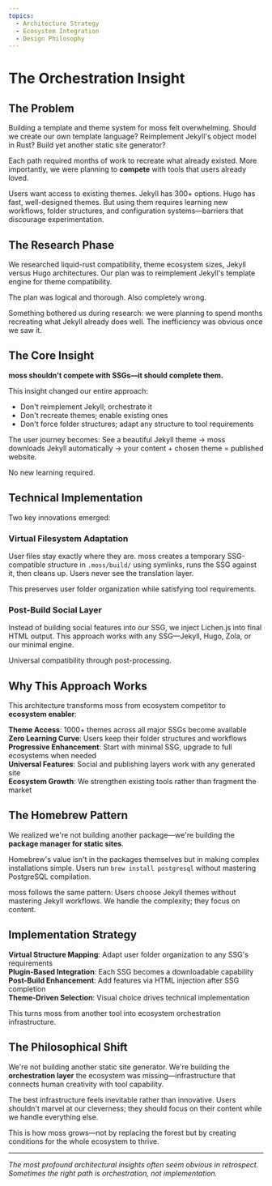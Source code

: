 ```yaml
---
topics:
  - Architecture Strategy
  - Ecosystem Integration
  - Design Philosophy
---
```


# The Orchestration Insight

## The Problem

Building a template and theme system for moss felt overwhelming. Should we create our own template language? Reimplement Jekyll's object model in Rust? Build yet another static site generator?

Each path required months of work to recreate what already existed. More importantly, we were planning to **compete** with tools that users already loved.

Users want access to existing themes. Jekyll has 300+ options. Hugo has fast, well-designed themes. But using them requires learning new workflows, folder structures, and configuration systems—barriers that discourage experimentation.

## The Research Phase

We researched liquid-rust compatibility, theme ecosystem sizes, Jekyll versus Hugo architectures. Our plan was to reimplement Jekyll's template engine for theme compatibility.

The plan was logical and thorough. Also completely wrong.

Something bothered us during research: we were planning to spend months recreating what Jekyll already does well. The inefficiency was obvious once we saw it.

## The Core Insight

**moss shouldn't compete with SSGs—it should complete them.**

This insight changed our entire approach:

- Don't reimplement Jekyll; orchestrate it
- Don't recreate themes; enable existing ones  
- Don't force folder structures; adapt any structure to tool requirements

The user journey becomes: See a beautiful Jekyll theme → moss downloads Jekyll automatically → your content + chosen theme = published website.

No new learning required.

## Technical Implementation

Two key innovations emerged:

### Virtual Filesystem Adaptation

User files stay exactly where they are. moss creates a temporary SSG-compatible structure in `.moss/build/` using symlinks, runs the SSG against it, then cleans up. Users never see the translation layer.

This preserves user folder organization while satisfying tool requirements.

### Post-Build Social Layer

Instead of building social features into our SSG, we inject Lichen.js into final HTML output. This approach works with any SSG—Jekyll, Hugo, Zola, or our minimal engine.

Universal compatibility through post-processing.

## Why This Approach Works

This architecture transforms moss from ecosystem competitor to **ecosystem enabler**:

**Theme Access**: 1000+ themes across all major SSGs become available  
**Zero Learning Curve**: Users keep their folder structures and workflows  
**Progressive Enhancement**: Start with minimal SSG, upgrade to full ecosystems when needed  
**Universal Features**: Social and publishing layers work with any generated site  
**Ecosystem Growth**: We strengthen existing tools rather than fragment the market

## The Homebrew Pattern

We realized we're not building another package—we're building the **package manager for static sites**.

Homebrew's value isn't in the packages themselves but in making complex installations simple. Users run `brew install postgresql` without mastering PostgreSQL compilation.

moss follows the same pattern: Users choose Jekyll themes without mastering Jekyll workflows. We handle the complexity; they focus on content.

## Implementation Strategy

**Virtual Structure Mapping**: Adapt user folder organization to any SSG's requirements  
**Plugin-Based Integration**: Each SSG becomes a downloadable capability  
**Post-Build Enhancement**: Add features via HTML injection after SSG completion  
**Theme-Driven Selection**: Visual choice drives technical implementation

This turns moss from another tool into ecosystem orchestration infrastructure.

## The Philosophical Shift

We're not building another static site generator. We're building the **orchestration layer** the ecosystem was missing—infrastructure that connects human creativity with tool capability.

The best infrastructure feels inevitable rather than innovative. Users shouldn't marvel at our cleverness; they should focus on their content while we handle everything else.

This is how moss grows—not by replacing the forest but by creating conditions for the whole ecosystem to thrive.

---

*The most profound architectural insights often seem obvious in retrospect. Sometimes the right path is orchestration, not implementation.*